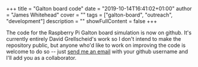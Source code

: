 +++
title = "Galton board code"
date = "2019-10-14T16:41:02+01:00"
author = "James Whitehead"
cover = ""
tags = ["galton-board", "outreach", "development"]
description = ""
showFullContent = false
+++

The code for the Raspberry Pi Galton board simulation is now on github.  It's currently entirely David Grellscheid's work so I don't intend to make the repository public, but anyone who'd like to work on improving the code is welcome to do so -- just [send me an email](mailto:james.c.whitehead@durham.ac.uk) with your github username and I'll add you as a collaborator.
